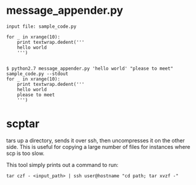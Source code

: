 message_appender.py
===================

    input file: sample_code.py

    for _ in xrange(10):
        print textwrap.dedent('''
        hello world
        ''')


    $ python2.7 message_appender.py 'hello world' "please to meet" sample_code.py --stdout
    for _ in xrange(10):
        print textwrap.dedent('''
        hello world
        please to meet
        ''')

scptar
======

tars up a directory, sends it over ssh, then uncompresses it on the other side.
This is useful for copying a large number of files for instances where scp is too
slow.

This tool simply prints out a command to run:

    tar czf - <input_path> | ssh user@hostname "cd path; tar xvzf -"
